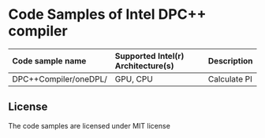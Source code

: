 # Code Samples of Intel DPC++ compiler

| Code sample name                          | Supported Intel(r) Architecture(s) | Description
|:---                                       |:---                                |:---
| DPC++Compiler/oneDPL/                     | GPU, CPU                           | Calculate PI

## License  
The code samples are licensed under MIT license
